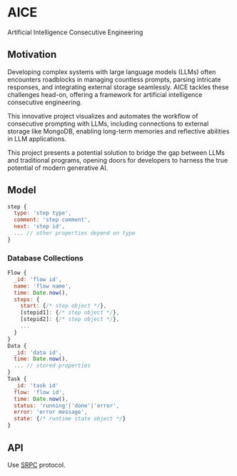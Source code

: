 # AICE

Artificial Intelligence Consecutive Engineering

## Motivation

Developing complex systems with large language models (LLMs) often encounters roadblocks in managing countless prompts, parsing intricate responses, and integrating external storage seamlessly. AICE tackles these challenges head-on, offering a framework for artificial intelligence consecutive engineering.

This innovative project visualizes and automates the workflow of consecutive prompting with LLMs, including connections to external storage like MongoDB, enabling long-term memories and reflective abilities in LLM applications.

This project presents a potential solution to bridge the gap between LLMs and traditional programs, opening doors for developers to harness the true potential of modern generative AI.

## Model

```js
step {
  type: 'step type',
  comment: 'step comment',
  next: 'step id',
  ... // other properties depend on type
}
```

### Database Collections

```js
Flow {
  _id: 'flow id',
  name: 'flow name',
  time: Date.now(),
  steps: {
    start: {/* step object */},
    [stepid1]: {/* step object */},
    [stepid2]: {/* step object */},
    ...
  }
}
Data {
  _id: 'data id',
  time: Date.now(),
  ... // stored properties
}
Task {
  _id: 'task id'
  flow: 'flow id',
  time: Date.now(),
  status: 'running'|'done'|'error',
  error: 'error message',
  state: {/* runtime state object */}
}
```

## API

Use [SRPC](https://github.com/yzITI/srpc) protocol.
